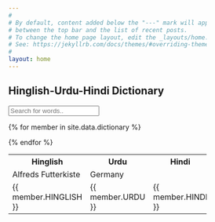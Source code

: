 ```yaml
---
#
# By default, content added below the "---" mark will appear in the home page
# between the top bar and the list of recent posts.
# To change the home page layout, edit the _layouts/home.html file.
# See: https://jekyllrb.com/docs/themes/#overriding-theme-defaults
#
layout: home
---
```


<meta name="viewport" content="width=device-width, initial-scale=1">
<style>
* {
  box-sizing: border-box;
}

#myInput {
  background-image: url('/css/searchicon.png');
  background-position: 10px 10px;
  background-repeat: no-repeat;
  width: 100%;
  font-size: 16px;
  padding: 12px 20px 12px 40px;
  border: 1px solid #ddd;
  margin-bottom: 12px;
}

#myTable {
  border-collapse: collapse;
  width: 100%;
  border: 1px solid #ddd;
  font-size: 18px;
}

#myTable th, #myTable td {
  text-align: left;
  padding: 12px;
}

#myTable tr {
  border-bottom: 1px solid #ddd;
}

#myTable tr.header, #myTable tr:hover {
  background-color: #f1f1f1;
}
</style>

<body>

<h2>Hinglish-Urdu-Hindi Dictionary</h2>

<input type="text" id="myInput" onkeyup="myFunction()" placeholder="Search for words.." title="Type in a word">

<table id="Word Map">
  <tr class="header">
    <th style="width:25%;">Hinglish</th>
    <th style="width:25%;">Urdu</th>
    <th style="width:50%;">Hindi</th>
    <th>
  </tr>
  <tr>
    <td>Alfreds Futterkiste</td>
    <td>Germany</td>
  </tr>

{% for member in site.data.dictionary %}
  <tr>
    <td>{{ member.HINGLISH }}</td>
    <td>{{ member.URDU }}</td>
    <td>{{ member.HINDI }}</td>
  </tr>
{% endfor %}

</table>

<script>
function myFunction() {
  var input, filter, table, tr, td, i, txtValue;
  input = document.getElementById("myInput");
  filter = input.value.toUpperCase();
  table = document.getElementById("myTable");
  tr = table.getElementsByTagName("tr");
  for (i = 0; i < tr.length; i++) {
    td = tr[i].getElementsByTagName("td")[0];
    if (td) {
      txtValue = td.textContent || td.innerText;
      if (txtValue.toUpperCase().indexOf(filter) > -1) {
        tr[i].style.display = "";
      } else {
        tr[i].style.display = "none";
      }
    }       
  }
}
</script>

</body>
